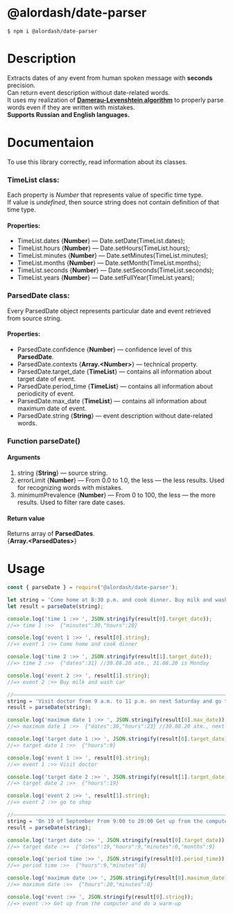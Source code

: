 # @alordash/date-parser

``` 
$ npm i @alordash/date-parser
```  

# Description

Extracts dates of any event from human spoken message with **seconds** precision.  
Can return event description without date-related words.  
It uses my realization of **[Damerau-Levenshtein algorithm](https://github.com/alordash/damerau-levenshtein)** to properly parse words even if they are written with mistakes.  
**Supports Russian and English languages.**  

# Documentaion

To use this library correctly, read information about its classes.  

### TimeList class:

Each property is *Number* that represents value of specific time type.  
If value is *undefined*, then source string does not contain definition of that time type.  

#### Properties:  

* TimeList.dates   {**Number**} —   Date.setDate(TimeList.dates);  
* TimeList.hours   {**Number**} —   Date.setHours(TimeList.hours);  
* TimeList.minutes {**Number**} —   Date.setMinutes(TimeList.minutes);  
* TimeList.months  {**Number**} —   Date.setMonth(TimeList.months);  
* TimeList.seconds {**Number**} —   Date.setSeconds(TimeList.seconds);  
* TimeList.years   {**Number**} —   Date.setFullYear(TimeList.years);  

### ParsedDate class:

Every ParsedDate object represents particular date and event retrieved from source string.

#### Properties:  

* ParsedDate.confidence     {**Number**}         — confidence level of this **ParsedDate**.  
* ParsedDate.contexts       {**Array.\<Number\>**} — technical property.  
* ParsedDate.target_date    {**TimeList**}       — contains all information about target date of event.  
* ParsedDate.period_time    {**TimeList**}       — contains all information about periodicity of event.  
* ParsedDate.max_date       {**TimeList**}       — contains all information about maximum date of event.  
* ParsedDate.string         {**String**}         — event description without date-related words.  

### Function parseDate()

#### Arguments

1. string {**String**} — source string.  
2. errorLimit {**Number**} — From 0.0 to 1.0, the less — the less results. Used for recognizing words with mistakes.  
3. minimumPrevalence {**Number**} — From 0 to 100, the less — the more results. Used to filter rare date cases.  

#### Return value

Returns array of **ParsedDates**.  
{**Array.\<ParsedDates\>**}

# Usage

```javascript
const { parseDate } = require('@alordash/date-parser');

let string = 'Come home at 8:30 p.m. and cook dinner. Buy milk and wash car on monday.';
let result = parseDate(string);

console.log('time 1 :>> ', JSON.stringify(result[0].target_date));
//=> time 1 :>>  {"minutes":30,"hours":20}

console.log('event 1 :>> ', result[0].string);
//=> event 1 :>> Come home and cook dinner

console.log('time 2 :>> ', JSON.stringify(result[1].target_date));
//=> time 2 :>>  {"dates":31} //30.08.20 atm., 31.08.20 is Monday

console.log('event 2 :>> ', result[1].string);
//=> event 2 :>> Buy milk and wash car

//————————————————————————————————————————————————————————————————————————————————————————————————————————————————————————————————
string = 'Visit doctor from 9 a.m. to 11 p.m. on next Saturday and go to shop at 7 p.m.';
result = parseDate(string);

console.log('maximum date 1 :>> ', JSON.stringify(result[0].max_date));
//=> maximum date 1 :>>  {"dates":36,"hours":23} //30.08.20 atm., next saturday is on 05.09.20, which is technically 36.08.20

console.log('target date 1 :>> ', JSON.stringify(result[0].target_date));
//=> target date 1 :>>  {"hours":9}

console.log('event 1 :>> ', result[0].string);
//=> event 1 :>> Visit doctor

console.log('target date 2 :>> ', JSON.stringify(result[1].target_date));
//=> target date 2 :>>  {"hours":19}

console.log('event 2 :>> ', result[1].string);
//=> event 2 :>> go to shop

//————————————————————————————————————————————————————————————————————————————————————————————————————————————————————————————————
string = 'On 19 of September From 9:00 to 20:00 Get up from the computer every 15 minutes and do a warm-up';
result = parseDate(string);

console.log('target date :>> ', JSON.stringify(result[0].target_date));
//=> target date :>>  {"dates":19,"hours":9,"minutes":0,"months":9}

console.log('period time :>> ', JSON.stringify(result[0].period_time));
//=> period time :>>  {"hours":9,"minutes":0}

console.log('maximum date :>> ', JSON.stringify(result[0].maximum_date));
//=> maximum date :>>  {"hours":20,"minutes":0}

console.log('event :>> ', JSON.stringify(result[0].string));
//=> event :>> Get up from the computer and do a warm-up
```
